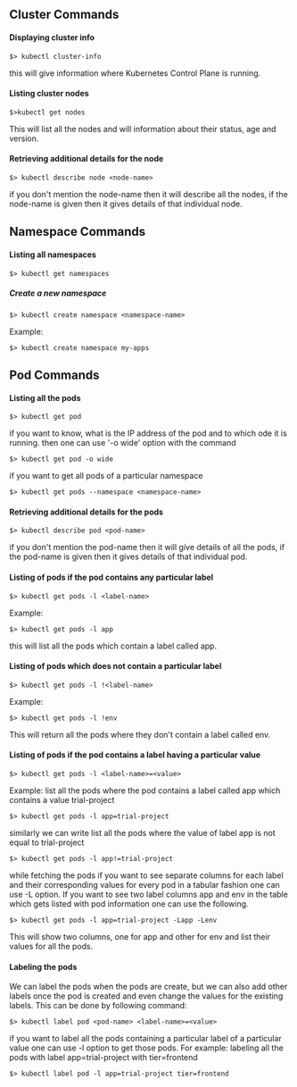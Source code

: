 
## Cluster Commands

#### Displaying cluster info

```$> kubectl cluster-info```

this will give information where Kubernetes Control Plane is running.

#### Listing cluster nodes

```$>kubectl get nodes ```

This will list all the nodes and will information about their status, age and version.

#### Retrieving additional details for the node

```$> kubectl describe node <node-name>```

if you don't mention the node-name then it will describe all the nodes, if the node-name is given then it gives details of that individual node.

## Namespace Commands

#### Listing all namespaces

```$> kubectl get namespaces```

##### Create a new namespace

```$> kubectl create namespace <namespace-name>```

Example:

```$> kubectl create namespace my-apps```

## Pod Commands

#### Listing all the pods

```$> kubectl get pod```

if you want to know, what is the IP address of the pod and to which ode it is running.
then one can use '-o wide' option with the command

```$> kubectl get pod -o wide```

if you want to get all pods of a particular namespace

```$> kubectl get pods --namespace <namespace-name>```

#### Retrieving additional details for the pods

```$> kubectl describe pod <pod-name>```

if you don't mention the pod-name then it will give details of all the pods, if the pod-name is given then it gives details of that individual pod.

#### Listing of pods if the pod contains any particular label

```$> kubectl get pods -l <label-name>```

Example: 

```$> kubectl get pods -l app```

this will list all the pods which contain a label called app.

#### Listing of pods which does not contain a particular label

```$> kubectl get pods -l !<label-name>```

Example:

```$> kubectl get pods -l !env```

This will return all the pods where they don't contain a label called env.


#### Listing of pods if the pod contains a label having a particular value

```$> kubectl get pods -l <label-name>=<value>```

Example:
 list all the pods where the pod contains a label called app which contains a value trial-project

 ```$> kubectl get pods -l app=trial-project```

 similarly we can write list all the pods where the value of label app is not equal to trial-project

 ```$> kubectl get pods -l app!=trial-project```

 while fetching the pods if you want to see separate columns for each label and their corresponding values for every pod in a tabular fashion
 one can use -L option. If you want to see two label columns app and env in the table which gets listed with pod information one can use the following.

 ```$> kubectl get pods -l app=trial-project -Lapp -Lenv```

 This will show two columns, one for app and other for env and list their values for all the pods.

#### Labeling the pods

We can label the pods when the pods are create, but we can also add other labels once the pod is created and even change the values for the existing labels. This can be done by following command:

```$> kubectl label pod <pod-name> <label-name>=<value>```

if you want to label all the pods containing a particular label of a particular value one can use -l option to get those pods.
For example: labeling all the pods with label app=trial-project with tier=frontend

```$> kubectl label pod -l app=trial-project tier=frontend```








